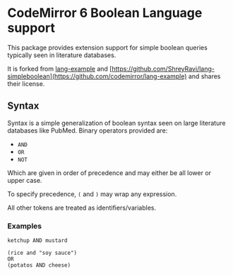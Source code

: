 # CodeMirror 6 Boolean Language support

This package provides extension support for simple boolean queries typically seen in literature databases.

It is forked from [lang-example](https://github.com/codemirror/lang-example) and [https://github.com/ShreyRavi/lang-simpleboolean](https://github.com/codemirror/lang-example)
and shares their license.

## Syntax
Syntax is a simple generalization of boolean syntax seen on large literature databases like PubMed. Binary operators provided are:

- `AND`
- `OR`
- `NOT`

Which are given in order of precedence and may either be all lower or upper case.

To specify precedence, `(` and `)` may wrap any expression.

All other tokens are treated as identifiers/variables.

### Examples

```
ketchup AND mustard
```

```
(rice and "soy sauce") 
OR 
(potatos AND cheese)
```